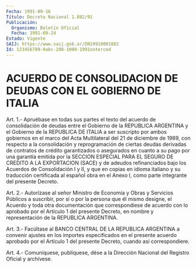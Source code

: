 ```yaml
---
Fecha: 1991-09-16
Título: Decreto Nacional 1.882/91
Publicación:
  Organismo: Boletín Oficial
  Fecha: 1991-09-24
Estado: Vigente
SAIJ: https://www.saij.gob.ar/DN19910001882
Id: 123456789-0abc-288-1000-1991soterced
---
```

# ACUERDO DE CONSOLIDACION DE DEUDAS CON EL GOBIERNO DE ITALIA

<a id="1"></a>
Art. 1.- Apruébase en todas sus partes el texto del acuerdo de consolidación    de  deudas  entre  el  Gobierno  de  la  REPUBLICA ARGENTINA y el Gobierno  de  la REPUBLICA DE ITALIA a ser suscripto por ambos gobiernos en el marco  del  Acta  Multilateral  del 21 de diciembre de 1989, con respecto a la consolidación y reprogramación de ciertas deudas derivadas de contratos de  crédito garantizados  o  asegurados  en  cuanto  a su pago por una garantía emitida  por la SECCION ESPECIAL PARA EL SEGURO  DE  CREDITO  A  LA EXPORTACION  (SACE) y de adeudos refinanciados bajo los Acuerdos de Consolidación  I  y  II,  y  que  en copias en idioma italiano y su traducción certificada al español obra  en  el  Anexo I, como parte integrante del presente Decreto.

<a id="2"></a>
Art.  2.-  Autorízase  al señor Ministro de Economía y Obras y Servicios Públicos a suscribir,  por  sí  o  por  la persona que él mismo designe, el Acuerdo y toda otra documentación que correspondiese  de  acuerdo con lo aprobado por el Artículo  1  del presente  Decreto, en  nombre  y  representación  de  la  REPUBLICA ARGENTINA.

<a id="3"></a>
Art. 3.- Facúltase al BANCO CENTRAL DE LA REPUBLICA ARGENTINA a convenir  ajustes  en  los  importes  especificados  en el presente acuerdo  aprobado  por  el Artículo 1 del presente Decreto,  cuando así correspondiere.

<a id="4"></a>
Art. 4.- Comuníquese, publíquese, dése a la Dirección Nacional del Registro Oficial y archívese.